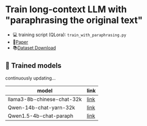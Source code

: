 # Train long-context LLM with "paraphrasing the original text"

* 💻 training script (QLora): `train_with_paraphrasing.py`
* 📄[Paper](https://arxiv.org/abs/2312.11193)
* 📚[Dataset Download](https://huggingface.co/datasets/yuyijiong/Long-Instruction-with-Paraphrasing)

## 🦙 Trained models 
continuously updating...

|model|link|
|---|---|
|llama3-8b-chinese-chat-32k| [link](https://huggingface.co/yuyijiong/llama3-8b-chinese-chat-32k)|
|Qwen-14b-chat-yarn-32k|[link](https://huggingface.co/yuyijiong/Qwen-14b-chat-yarn-32k)|
|Qwen1.5-4b-chat-paraph|[link](https://huggingface.co/yuyijiong/Qwen1.5-4b-chat-paraph)|
